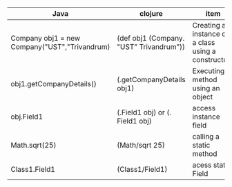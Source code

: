 |Java|clojure|item|Clojure Syntax|
|--------------------|---------------|-----------------|------------------------------|
|Company obj1 = new Company("UST","Trivandrum)|(def obj1 (Company. "UST" Trivandrum"))| Creating a instance of a class using a constructure|(Class. args...)|
|obj1.getCompanyDetails()|(.getCompanyDetails obj1)|Executing a method using an object|(Class. obj args...)|
|obj.Field1|(.Field1 obj) or (. Field1 obj)|access instance field|(.object Field) or (. object Field)|
|Math.sqrt(25)|(Math/sqrt 25)|calling a static method|(ClassName/MethodName args...)|
|Class1.Field1|(Class1/Field1)|acess static Field|(ClassName/FieldName)|

